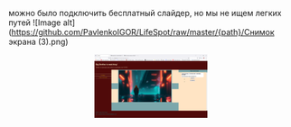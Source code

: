 можно было подключить бесплатный слайдер, но мы не ищем легких путей
![Image alt](https://github.com/PavlenkoIGOR/LifeSpot/raw/master/{path}/Снимок экрана (3).png)
<p align="center">
 <img width="200px" src="Снимок экрана (3).png" alt="qr"/>
</p>
